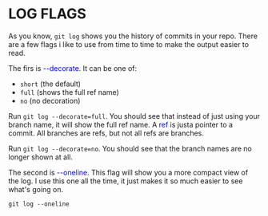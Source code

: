 # LOG FLAGS

As you know, `git log` shows you the history of commits in your repo. There are a few flags i like to use from time to time to make the output easier to read.

The firs is <span style="color:blue">--decorate</span>. It can be one of:

- `short` (the default)
- `full` (shows the full ref name)
- `no` (no decoration)

Run `git log --decorate=full`. You should see that instead of just using your branch name, it will show the full ref name. A <span style="color:blue">ref</span> is justa pointer to a commit. All branches are refs, but not all refs are branches.

Run `git log --decorate=no`. You should see that the branch names are no longer shown at all.

The second is <span style="color:blue">--oneline</span>. This flag will show you a more compact view of the log. I use this one all the time, it just makes it so much easier to see what's going on.

    git log --oneline
